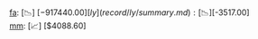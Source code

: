 [fa](record/fa/summary.md): [📉] [$-917440.00]  
[ly](record/ly/summary.md): [📉] [$-3517.00]  
[mm](record/mm/summary.md): [📈] [$4088.60]  
